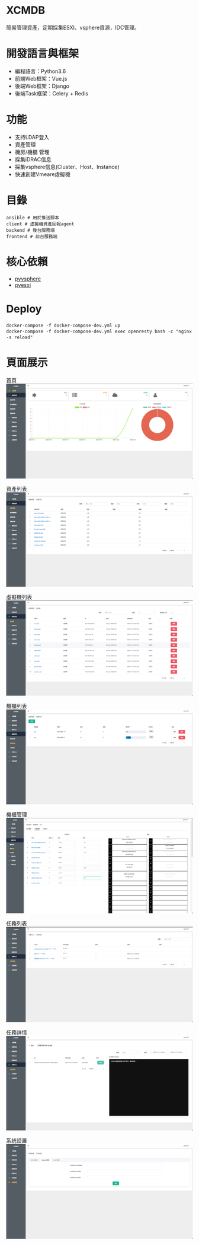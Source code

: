 # XCMDB

簡易管理資產，定期採集ESXI、vsphere資源，IDC管理。

# 開發語言與框架

- 編程語言：Python3.6
- 前端Web框架：Vue.js
- 後端Web框架：Django
- 後端Task框架：Celery + Redis

# 功能

- 支持LDAP登入
- 資產管理
- 機房/機櫃 管理
- 採集iDRAC信息
- 採集vsphere信息(Cluster、Host、Instance)
- 快速創建Vmeare虛擬機

# 目錄

```
ansible # 用於推送腳本
client # 虛擬機資產回報agent
backend # 後台服務端
frontend # 前台服務端
```

# 核心依賴

- [pyvsphere](https://github.com/Maliaotw/pyvsphere.git)
- [pyesxi](https://github.com/Maliaotw/pyesxi.git)

# Deploy

```
docker-compose -f docker-compose-dev.yml up
docker-compose -f docker-compose-dev.yml exec openresty bash -c "nginx -s reload"
```

# 頁面展示

首頁
![](.readme_images/2020-12-21-16-37-14.png)

資產列表
![](.readme_images/2020-12-21-16-33-57.png)

虛擬機列表
![](.readme_images/2020-12-21-16-36-16.png)

機櫃列表
![](.readme_images/2020-12-21-16-33-40.png)

機櫃管理
![](.readme_images/2020-12-21-16-32-37.png)

任務列表
![](.readme_images/2020-12-21-16-34-26.png)

任務詳情
![](.readme_images/2020-12-21-16-35-08.png)

系統設置
![](.readme_images/2020-12-21-16-35-48.png)
